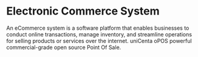 # Electronic Commerce System

An eCommerce system is a software platform that enables businesses to conduct online transactions, manage inventory, and streamline operations for selling products or services over the internet. uniCenta oPOS powerful commercial-grade open source Point Of Sale.
